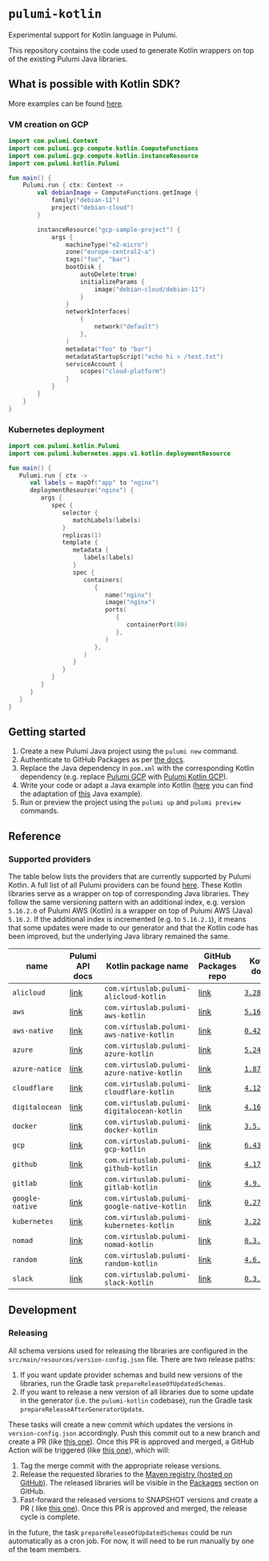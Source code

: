 # `pulumi-kotlin`

Experimental support for Kotlin language in Pulumi.

This repository contains the code used to generate Kotlin wrappers on top of the existing Pulumi Java libraries.

## What is possible with Kotlin SDK?

More examples can be found [here](https://github.com/VirtuslabRnD/pulumi-kotlin/tree/main/examples).

### VM creation on GCP

```kotlin
import com.pulumi.Context
import com.pulumi.gcp.compute.kotlin.ComputeFunctions
import com.pulumi.gcp.compute.kotlin.instanceResource
import com.pulumi.kotlin.Pulumi

fun main() {
    Pulumi.run { ctx: Context ->
        val debianImage = ComputeFunctions.getImage {
            family("debian-11")
            project("debian-cloud")
        }

        instanceResource("gcp-sample-project") {
            args {
                machineType("e2-micro")
                zone("europe-central2-a")
                tags("foo", "bar")
                bootDisk {
                    autoDelete(true)
                    initializeParams {
                        image("debian-cloud/debian-11")
                    }
                }
                networkInterfaces(
                    {
                        network("default")
                    },
                )
                metadata("foo" to "bar")
                metadataStartupScript("echo hi > /test.txt")
                serviceAccount {
                    scopes("cloud-platform")
                }
            }
        }
    }
}
```

### Kubernetes deployment

```kotlin
import com.pulumi.kotlin.Pulumi
import com.pulumi.kubernetes.apps.v1.kotlin.deploymentResource

fun main() {
   Pulumi.run { ctx ->
      val labels = mapOf("app" to "nginx")
      deploymentResource("nginx") {
         args {
            spec {
               selector {
                  matchLabels(labels)
               }
               replicas(1)
               template {
                  metadata {
                     labels(labels)
                  }
                  spec {
                     containers(
                        {
                           name("nginx")
                           image("nginx")
                           ports(
                              {
                                 containerPort(80)
                              },
                           )
                        },
                     )
                  }
               }
            }
         }
      }
   }
}
```

## Getting started

1. Create a new Pulumi Java project using the `pulumi new` command.
2. Authenticate to GitHub Packages as
   per [the docs](https://docs.github.com/en/packages/working-with-a-github-packages-registry/working-with-the-apache-maven-registry#installing-a-package).
3. Replace the Java dependency in `pom.xml` with the corresponding Kotlin dependency (e.g.
   replace [Pulumi GCP](https://search.maven.org/artifact/com.pulumi/gcp/6.44.0/jar)
   with [Pulumi Kotlin GCP](https://github.com/VirtuslabRnD/pulumi-kotlin/packages/1738521)).
4. Write your code or adapt a Java example into
   Kotlin ([here](https://github.com/VirtuslabRnD/pulumi-kotlin/blob/main/examples/gcp-sample-project/src/main/kotlin/project/Main.kt)
   you can find the adaptation of [this](https://www.pulumi.com/registry/packages/gcp/api-docs/compute/instance/) Java
   example).
5. Run or preview the project using the `pulumi up` and `pulumi preview` commands.

## Reference

### Supported providers

The table below lists the providers that are currently supported by Pulumi Kotlin. A full list of all Pulumi providers
can be found [here](https://www.pulumi.com/registry/). These Kotlin libraries serve as a wrapper on top of
corresponding Java libraries. They follow the same versioning pattern with an additional index, e.g. version `5.16.2.0`
of Pulumi AWS (Kotlin) is a wrapper on top of Pulumi AWS (Java) `5.16.2`. If the additional index is incremented (e.g.
to `5.16.2.1`), it means that some updates were made to our generator and that the Kotlin code has been improved, but
the underlying Java library remained the same.

| name            | Pulumi API docs                       | Kotlin package name                         | GitHub Packages repo                  | Kotlin docs                               | 
|-----------------|---------------------------------------|---------------------------------------------|---------------------------------------|-------------------------------------------|
| `alicloud`      | [link][pulumi-registry-alicloud]      | `com.virtuslab.pulumi-alicloud-kotlin`      | [link][github-packages-alicloud]      | [`3.28.0.0`][docs-alicloud-3.28.0.0]      |
| `aws`           | [link][pulumi-registry-aws]           | `com.virtuslab.pulumi-aws-kotlin`           | [link][github-packages-aws]           | [`5.16.2.0`][docs-aws-5.16.2.0]           |
| `aws-native`    | [link][pulumi-registry-aws-native]    | `com.virtuslab.pulumi-aws-native-kotlin`    | [link][github-packages-aws-native]    | [`0.42.0.0`][docs-aws-native-0.42.0.0]    |
| `azure`         | [link][pulumi-registry-azure]         | `com.virtuslab.pulumi-azure-kotlin`         | [link][github-packages-azure]         | [`5.24.0.0`][docs-azure-5.24.0.0]         |
| `azure-natice`  | [link][pulumi-registry-azure-native]  | `com.virtuslab.pulumi-azure-native-kotlin`  | [link][github-packages-azure-native]  | [`1.87.0.0`][docs-azure-native-1.87.0.0]  |
| `cloudflare`    | [link][pulumi-registry-cloudflare]    | `com.virtuslab.pulumi-cloudflare-kotlin`    | [link][github-packages-cloudflare]    | [`4.12.1.0`][docs-cloudflare-4.12.1.0]    |
| `digitalocean`  | [link][pulumi-registry-digitalocean]  | `com.virtuslab.pulumi-digitalocean-kotlin`  | [link][github-packages-digitalocean]  | [`4.16.0.0`][docs-digitalocean-4.16.0.0]  |
| `docker`        | [link][pulumi-registry-docker]        | `com.virtuslab.pulumi-docker-kotlin`        | [link][github-packages-docker]        | [`3.5.0.0`][docs-docker-3.5.0.0]          |
| `gcp`           | [link][pulumi-registry-gcp]           | `com.virtuslab.pulumi-gcp-kotlin`           | [link][github-packages-gcp]           | [`6.43.0.0`][docs-gcp-6.43.0.0]           |
| `github`        | [link][pulumi-registry-github]        | `com.virtuslab.pulumi-github-kotlin`        | [link][github-packages-github]        | [`4.17.0.0`][docs-github-4.17.0.0]        |
| `gitlab`        | [link][pulumi-registry-gitlab]        | `com.virtuslab.pulumi-gitlab-kotlin`        | [link][github-packages-gitlab]        | [`4.9.0.0`][docs-gitlab-4.9.0.0]          |
| `google-native` | [link][pulumi-registry-google-native] | `com.virtuslab.pulumi-google-native-kotlin` | [link][github-packages-google-native] | [`0.27.0.0`][docs-google-native-0.27.0.0] |
| `kubernetes`    | [link][pulumi-registry-kubernetes]    | `com.virtuslab.pulumi-kubernetes-kotlin`    | [link][github-packages-kubernetes]    | [`3.22.1.0`][docs-kubernetes-3.22.1.0]    |
| `nomad`         | [link][pulumi-registry-nomad]         | `com.virtuslab.pulumi-nomad-kotlin`         | [link][github-packages-nomad]         | [`0.3.0.0`][docs-nomad-0.3.0.0]           |
| `random`        | [link][pulumi-registry-random]        | `com.virtuslab.pulumi-random-kotlin`        | [link][github-packages-random]        | [`4.6.0.0`][docs-random-4.6.0.0]          |
| `slack`         | [link][pulumi-registry-slack]         | `com.virtuslab.pulumi-slack-kotlin`         | [link][github-packages-slack]         | [`0.3.0.0`][docs-slack-0.3.0.0]           |

[pulumi-registry-alicloud]: https://www.pulumi.com/registry/packages/alicloud/api-docs/
[pulumi-registry-aws]: https://www.pulumi.com/registry/packages/aws/api-docs/
[pulumi-registry-aws-native]: https://www.pulumi.com/registry/packages/aws-native/api-docs/
[pulumi-registry-azure]: https://www.pulumi.com/registry/packages/azure/api-docs/
[pulumi-registry-azure-native]: https://www.pulumi.com/registry/packages/azure-native/api-docs/
[pulumi-registry-cloudflare]: https://www.pulumi.com/registry/packages/cloudflare/api-docs/
[pulumi-registry-digitalocean]: https://www.pulumi.com/registry/packages/digitalocean/api-docs/
[pulumi-registry-docker]: https://www.pulumi.com/registry/packages/docker/api-docs/
[pulumi-registry-gcp]: https://www.pulumi.com/registry/packages/gcp/api-docs/
[pulumi-registry-github]: https://www.pulumi.com/registry/packages/github/api-docs/
[pulumi-registry-gitlab]: https://www.pulumi.com/registry/packages/gitlab/api-docs/
[pulumi-registry-google-native]: https://www.pulumi.com/registry/packages/google-native/api-docs/
[pulumi-registry-kubernetes]: https://www.pulumi.com/registry/packages/kubernetes/api-docs/
[pulumi-registry-nomad]: https://www.pulumi.com/registry/packages/nomad/api-docs/
[pulumi-registry-random]: https://www.pulumi.com/registry/packages/random/api-docs/
[pulumi-registry-slack]: https://www.pulumi.com/registry/packages/slack/api-docs/

[//]: # (TODO: Add real links)
[github-packages-alicloud]: https://github.com/VirtuslabRnD/pulumi-kotlin/packages/1749160
[github-packages-aws]: https://github.com/VirtuslabRnD/pulumi-kotlin/packages/1749220
[github-packages-aws-native]: https://github.com/VirtuslabRnD/pulumi-kotlin/packages/1749163
[github-packages-azure]: https://github.com/VirtuslabRnD/pulumi-kotlin/packages/1749174
[github-packages-azure-native]: https://github.com/VirtuslabRnD/pulumi-kotlin/packages/1749226
[github-packages-cloudflare]: https://github.com/VirtuslabRnD/pulumi-kotlin/packages/1749153
[github-packages-digitalocean]: https://github.com/VirtuslabRnD/pulumi-kotlin/packages/1749151
[github-packages-docker]: https://github.com/VirtuslabRnD/pulumi-kotlin/packages/1749152
[github-packages-gcp]: https://github.com/VirtuslabRnD/pulumi-kotlin/packages/1749166
[github-packages-github]: https://github.com/VirtuslabRnD/pulumi-kotlin/packages/1749154
[github-packages-gitlab]: https://github.com/VirtuslabRnD/pulumi-kotlin/packages/1749156
[github-packages-google-native]: https://github.com/VirtuslabRnD/pulumi-kotlin/packages/1749215
[github-packages-kubernetes]: https://github.com/VirtuslabRnD/pulumi-kotlin/packages/1749161
[github-packages-nomad]: https://github.com/VirtuslabRnD/pulumi-kotlin/packages/1749157
[github-packages-random]: https://github.com/VirtuslabRnD/pulumi-kotlin/packages/1749158
[github-packages-slack]: https://github.com/VirtuslabRnD/pulumi-kotlin/packages/1749159

[docs-alicloud-3.28.0.0]: https://storage.googleapis.com/pulumi-kotlin-docs/alicloud/3.28.0.0/index.html 
[docs-github-4.17.0.0]: https://storage.googleapis.com/pulumi-kotlin-docs/github/4.17.0.0/index.html
[docs-aws-5.16.2.0]: https://storage.googleapis.com/pulumi-kotlin-docs/aws/5.16.2.0/index.html
[docs-aws-native-0.42.0.0]: https://storage.googleapis.com/pulumi-kotlin-docs/aws-native/0.42.0.0/index.html
[docs-azure-5.24.0.0]: https://storage.googleapis.com/pulumi-kotlin-docs/azure/5.24.0.0/index.html
[docs-azure-native-1.87.0.0]: https://storage.googleapis.com/pulumi-kotlin-docs/azure-native/1.87.0.0/index.html
[docs-cloudflare-4.12.1.0]: https://storage.googleapis.com/pulumi-kotlin-docs/cloudflare/4.12.1.0/index.html
[docs-digitalocean-4.16.0.0]: https://storage.googleapis.com/pulumi-kotlin-docs/digitalocean/4.16.0.0/index.html
[docs-docker-3.5.0.0]: https://storage.googleapis.com/pulumi-kotlin-docs/docker/3.5.0.0/index.html
[docs-gcp-6.43.0.0]: https://storage.googleapis.com/pulumi-kotlin-docs/gcp/6.43.0.0/index.html
[docs-gitlab-4.9.0.0]: https://storage.googleapis.com/pulumi-kotlin-docs/gitlab/4.9.0.0/index.html
[docs-google-native-0.27.0.0]: https://storage.googleapis.com/pulumi-kotlin-docs/google-native/0.27.0.0/index.html
[docs-kubernetes-3.22.1.0]: https://storage.googleapis.com/pulumi-kotlin-docs/kubernetes/3.22.1.0/index.html
[docs-nomad-0.3.0.0]: https://storage.googleapis.com/pulumi-kotlin-docs/nomad/0.3.0.0/index.html
[docs-random-4.6.0.0]: https://storage.googleapis.com/pulumi-kotlin-docs/random/4.6.0.0/index.html
[docs-slack-0.3.0.0]: https://storage.googleapis.com/pulumi-kotlin-docs/slack/0.3.0.0/index.html

## Development

### Releasing

All schema versions used for releasing the libraries are configured in the `src/main/resources/version-config.json`
file. There are two release paths:

1. If you want update provider schemas and build new versions of the libraries, run the Gradle
   task `prepareReleaseOfUpdatedSchemas`.
2. If you want to release a new version of all libraries due to some update in the generator (i.e. the `pulumi-kotlin`
   codebase), run the Gradle task `prepareReleaseAfterGeneratorUpdate`.

These tasks will create a new commit which updates the versions in `version-config.json` accordingly. Push this commit
out to a new branch and create a PR (like [this one](https://github.com/VirtuslabRnD/pulumi-kotlin/pull/98)). Once this
PR is approved and merged, a GitHub Action will be triggered
(like [this one](https://github.com/VirtuslabRnD/pulumi-kotlin/actions/runs/3328060887)), which will:

1. Tag the merge commit with the appropriate release versions.
2. Release the requested libraries to the
   [Maven registry (hosted on GitHub)](https://docs.github.com/en/packages/working-with-a-github-packages-registry/working-with-the-apache-maven-registry).
   The released libraries will be visible in the
   [Packages](https://github.com/orgs/VirtuslabRnD/packages?repo_name=pulumi-kotlin) section on GitHub.
3. Fast-forward the released versions to SNAPSHOT versions and create a PR (
   like [this one](https://github.com/VirtuslabRnD/pulumi-kotlin/pull/99)). Once this PR is approved and merged, the
   release cycle is complete.

In the future, the task `prepareReleaseOfUpdatedSchemas` could be run automatically as a cron job. For now, it will need
to be run manually by one of the team members.
